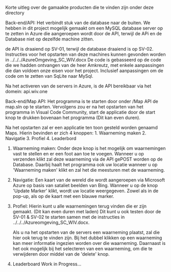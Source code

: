 Korte uitleg over de gamaakte producten die te vinden zijn onder deze directory

Back-end/API:
Het verbindt stuk van de database naar de buiten.
We hebben in dit project mogelijk gemaakt om een MySQL database server op te zetten in Azure die aangeroepen wordt door de API, 
terwijl de APi en de Database niet op dezelfde machine zitten.

de API is draaiend op SV-01, terwijl de database draaiend is op SV-02. Instructies voor het opstarten van deze machines kunnen gevonden worden in ../../../AzureOmgeving_SC_WIV.docx
De code is gebasseerd op de code die we hadden ontvangen van de heer Amkreutz, met enkele aanpassingen die dan voldoen onze eisen voor het project. 
Inclusief aanpassingen om de code om te zetten van SqLite naar MySql.

Na het activeren van de servers in Azure, is de API bereikbaar via het domein: api.wiv.one


Back-end/Map API:
Het programma is te starten door onder /Map API de map.sln op te starten.
Vervolgens zou er na het opstarten van het programma in Visual Code Community, start de applicatie door de start knop te drukken bovenaan het programma (Dit kan even duren).

Na het opstarten zal er een applicatie ten toon gesteld worden genaamd Maps.
Hierin bevinden er zich 4 knoppen:
    1. Waarneming maken
    2. Navigatie
    3. Profiel
    4. Leaderbord

1. Waarneming maken:
    Onder deze knop is het mogelijk om waarnemingen vast te stellen en er een foot aan toe te voegen. 
    Wanneer u op verzenden klikt zal deze waarneming via de API gePOST worden op de Database.
    Daarbij haalt het programma ook uw locatie wanneer u op 'Waarneming maken' klikt en zal het die meesturen met de waarneming.

2. Navigatie:
    Een kaart van de wereld die wordt aangeroepen via Microsoft Azure op basis van sataliet beelden van Bing.
    Wanneer u op de knop 'Update Marker' klikt, wordt uw locatie weergegeven. Zowel als in de pop-up, als op de kaart met een blauwe marker.

3. Profiel:
    Hierin kunt u alle waarnemingen terug vinden die er zijn gemaakt. (Dit kan even duren met laden)
    Dit kunt u ook testen door de SV-01 & SV-02 te starten samen met de instructies in ../../../Azureomgeving_SC_WIV.docx.

    Als u na het opstarten van de servers een waarneming plaatst, zal die hier ook terug te vinden zijn.
    Bij het dubbel klikken op een waarneming kan meer informatie ingezien worden over die waarneming.
    Daarnaast is het ook mogelijk bij het selecteren van een waarneming, om die te verwijderen door middel van de 'delete' knop.

4. Leaderboard
    Work in Progress...